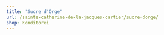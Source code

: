 ```yaml
---
title: "Sucre d'Orge"
url: /sainte-catherine-de-la-jacques-cartier/sucre-dorge/
shop: Konditorei
---
```

